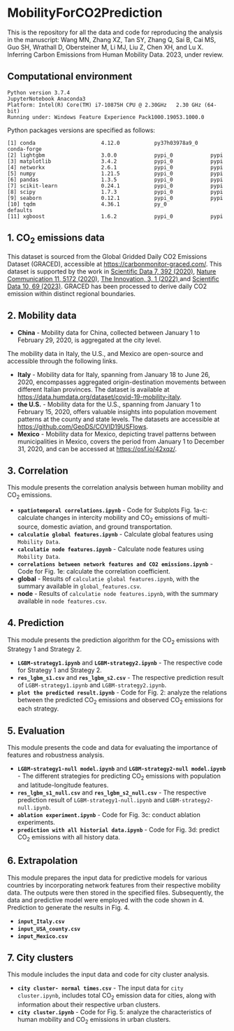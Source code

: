 # MobilityForCO2Prediction 
This is the repository for all the data and code for reproducing the analysis in the manuscript: Wang MN, Zhang XZ, Tan SY, Zhang Q, Sai B, Cai MS, Guo SH, Wrathall D, Obersteiner M, Li MJ, Liu Z, Chen XH, and Lu X. Inferring Carbon Emissions from Human Mobility Data. 2023, under review. 
## Computational environment

```
Python version 3.7.4 
JupyterNotebook Anaconda3
Platform: Intel(R) Core(TM) i7-10875H CPU @ 2.30GHz   2.30 GHz (64-bit)
Running under: Windows Feature Experience Pack1000.19053.1000.0
```
Python packages versions are specified as follows:

```
[1] conda                     4.12.0           py37h03978a9_0    conda-forge
[2] lightgbm                  3.0.0            pypi_0            pypi
[3] matplotlib                3.4.2            pypi_0            pypi
[4] networkx                  2.6.1            pypi_0            pypi
[5] numpy                     1.21.5           pypi_0            pypi
[6] pandas                    1.3.5            pypi_0            pypi
[7] scikit-learn              0.24.1           pypi_0            pypi
[8] scipy                     1.7.3            pypi_0            pypi
[9] seaborn                   0.12.1           pypi_0            pypi
[10] tqdm                     4.36.1           py_0              defaults
[11] xgboost                  1.6.2            pypi_0            pypi
```


## 1. CO<sub>2</sub> emissions data
This dataset is sourced from the Global Gridded Daily CO2 Emissions Dataset (GRACED), accessible at <https://carbonmonitor-graced.com/>. This dataset is supported by the work in [Scientific Data 7, 392 (2020)](https://doi.org/10.1038/s41597-020-00708-7), [Nature Communication 11, 5172 (2020)](https://doi.org/10.1038/s41467-020-18922-7), [The Innovation, 3, 1 (2022) ](https://doi.org/10.1016/j.xinn.2021.100182) and [Scientific Data 10, 69 (2023)](https://www.nature.com/articles/s41597-023-01963-0). GRACED has been processed to derive daily CO2 emission within distinct regional boundaries. 

## 2. Mobility data
* **China** - Mobility data for China, collected between January 1 to February 29, 2020, is aggregated at the city level.
  
The mobility data in Italy, the U.S., and Mexico are open-source and accessible through the following links.
* **Italy** - Mobility data for Italy, spanning from January 18 to June 26, 2020, encompasses aggregated origin-destination movements between different Italian provinces. The dataset is available at <https://data.humdata.org/dataset/covid-19-mobility-italy>.
* **the U.S.** - Mobility data for the U.S., spanning from January 1 to February 15, 2020, offers valuable insights into population movement patterns at the county and state levels. The datasets are accessible at <https://github.com/GeoDS/COVID19USFlows>.
* **Mexico** - Mobility data for Mexico, depicting travel patterns between municipalities in Mexico, covers the period from January 1 to December 31, 2020, and can be accessed at <https://osf.io/42xqz/>.

## 3. Correlation
This module presents the correlation analysis between human mobility and CO<sub>2</sub> emissions. 

* **`spatiotemporal correlations.ipynb`** - Code for Subplots Fig. 1a-c: calculate changes in intercity mobility and CO<sub>2</sub> emissions of multi-source, domestic aviation, and ground transportation.
* **`calculatie global features.ipynb`** - Calculate global features using `Mobility Data`.
* **`calculatie node features.ipynb`** - Calculate node features using `Mobility Data`.
* **`correlations between network features and CO2 emissions.ipynb`** - Code for Fig. 1e: calculate the correlation coefficient.
* **global** - Results of `calculatie global features.ipynb`, with the summary available in `global_features.csv`.
* **node** - Results of `calculatie node features.ipynb`, with the summary available in `node features.csv`.

## 4. Prediction
This module presents the prediction algorithm for the CO<sub>2</sub> emissions with Strategy 1 and Strategy 2.
* **`LGBM-strategy1.ipynb`** and **`LGBM-strategy2.ipynb`** - The respective code for Strategy 1 and Strategy 2.
* **`res_lgbm_s1.csv`** and **`res_lgbm_s2.csv`** - The respective prediction result of `LGBM-strategy1.ipynb` and `LGBM-strategy2.ipynb`.
* **`plot the predicted result.ipynb`** - Code for Fig. 2: analyze the relations between the predicted CO<sub>2</sub> emissions and observed CO<sub>2</sub> emissions for each strategy.

## 5. Evaluation
This module presents the code and data for evaluating the importance of features and robustness analysis.
* **`LGBM-strategy1-null model.ipynb`** and **`LGBM-strategy2-null model.ipynb`** - The different strategies for predicting CO<sub>2</sub> emissions with population and latitude-longitude features.
* **`res_lgbm_s1_null.csv`** and **`res_lgbm_s2_null.csv`** - The respective prediction result of `LGBM-strategy1-null.ipynb` and `LGBM-strategy2-null.ipynb`.
* **`ablation experiment.ipynb`** - Code for Fig. 3c: conduct ablation experiments.
* **`prediction with all historial data.ipynb`** - Code for Fig. 3d: predict CO<sub>2</sub> emissions with all history data.


## 6. Extrapolation
This module prepares the input data for predictive models for various countries by incorporating network features from their respective mobility data. The outputs were then stored in the specified files. Subsequently, the data and predictive model were employed with the code shown in 4. Prediction to generate the results in Fig. 4.
* **`input_Italy.csv`**
* **`input_USA_county.csv`**
* **`input_Mexico.csv`**
  
## 7. City clusters
This module includes the input data and code for city cluster analysis.
* **`city cluster- normal times.csv`** - The input data for `city cluster.ipynb`, includes total CO<sub>2</sub> emission data for cities, along with information about their respective urban clusters.
* **`city cluster.ipynb`** - Code for Fig. 5: analyze the characteristics of human mobility and CO<sub>2</sub> emissions in urban clusters.
 
